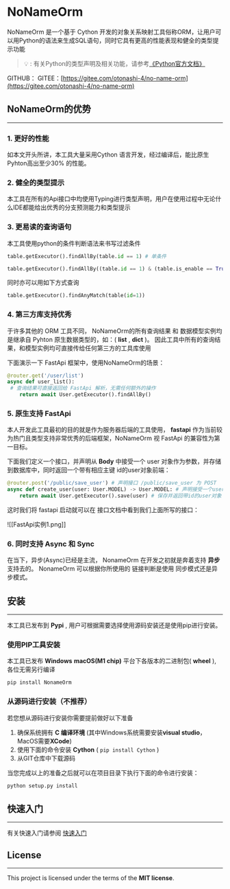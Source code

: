 # NoNameOrm

NoNameOrm 是一个基于 Cython 开发的对象关系映射工具俗称ORM，让用户可以用Python的语法来生成SQL语句，同时它具有更高的性能表现和健全的类型提示功能

> 💡 : 有关Python的类型声明及相关功能，请参考[《Python官方文档》]()


GITHUB：
GITEE：[https://gitee.com/otonashi-4/no-name-orm](https://gitee.com/otonashi-4/no-name-orm)

## NoNameOrm的优势

-----

### 1. 更好的性能
如本文开头所讲，本工具大量采用Cython 语言开发，经过编译后，能比原生Pyhton高出至少30% 的性能。


### 2. 健全的类型提示
本工具在所有的Api接口中均使用Typing进行类型声明，用户在使用过程中无论什么IDE都能给出优秀的分支预测能力和类型提示


### 3. 更易读的查询语句
本工具使用python的条件判断语法来书写过滤条件

```python
table.getExecutor().findAllBy(table.id == 1) # 单条件

table.getExecutor().findAllBy((table.id == 1) & (table.is_enable == True)) # 多条件
```

同时亦可以用如下方式查询

```python
table.getExecutor().findAnyMatch(table(id=1))
```

### 4. 第三方库支持优秀
于许多其他的 ORM 工具不同， NoNameOrm的所有查询结果 和 数据模型实例均是继承自 Pyhton 原生数据类型的，如：( **list** , **dict** )。 因此工具中所有的查询结果，和模型实例均可直接传给任何第三方的工具库使用

下面演示一下 FastApi 框架中，使用NoNameOrm的场景：
```python
@router.get('/user/list')
async def user_list():
 # 查询结果可直接返回给 FastApi 解析，无需任何额外的操作
	return await User.getExecutor().findAllBy()
```


### 5. 原生支持 FastApi
本人开发此工具最初的目的就是作为服务器后端的工具使用， **fastapi** 作为当前较为热门且类型支持非常优秀的后端框架，NoNameOrm 视 FastApi 的兼容性为第一目标。

下面我们定义一个接口，并声明从 **Body** 中接受一个 user 对象作为参数，并存储到数据库中，同时返回一个带有相应主键 id的user对象前端：

```python
@router.post('/public/save_user') # 声明接口 /public/save_user 为 POST 
async def create_user(user: User.MODEL) -> User.MODEL: # 声明接受一个user对象
	return await User.getExecutor().save(user) # 保存并返回带id的user对象
```

这时我们将 fastapi 启动就可以在 接口文档中看到我们上面所写的接口：

![[FastApi实例1.png]]

### 6. 同时支持 Async 和 Sync
在当下，异步(Async)已经是主流， NonameOrm 在开发之初就是奔着支持 **异步** 支持去的。
NonameOrm 可以根据你所使用的 链接判断是使用 同步模式还是异步模式。

## 安装

------
本工具已发布到 **Pypi** , 用户可根据需要选择使用源码安装还是使用pip进行安装。

### 使用PIP工具安装
本工具已发布 **Windows** **macOS(M1 chip)**  平台下各版本的二进制包( **wheel** ), 各位无需另行编译

```bash
pip install NonameOrm
```

### 从源码进行安装（不推荐）
若您想从源码进行安装你需要提前做好以下准备
1. 确保系统拥有 **C 编译环境** (其中Windows系统需要安装**visual studio**，MacOS需要**XCode**)
2. 使用下面的命令安装 **Cython** ( `pip install Cython` )
3. 从GIT仓库中下载源码

当您完成以上的准备之后就可以在项目目录下执行下面的命令进行安装：

```bash
python setup.py install
```

## 快速入门

-----
有关快速入门请参阅 [快速入门](./快速入门/index)

## License

-----
This project is licensed under the terms of the **MIT license**.